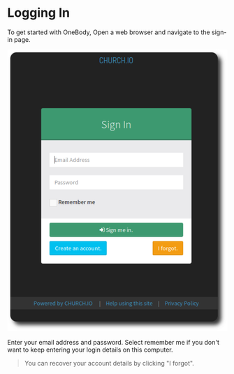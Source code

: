 # Logging In

To get started with OneBody, Open a web browser and navigate to the sign-in page.

![Logging In](../img/getting-started/getting-started-4.png)


Enter your email address and password. Select remember me if you don't want to keep entering your login details on this computer.

> You can recover your account details by clicking "I forgot".


